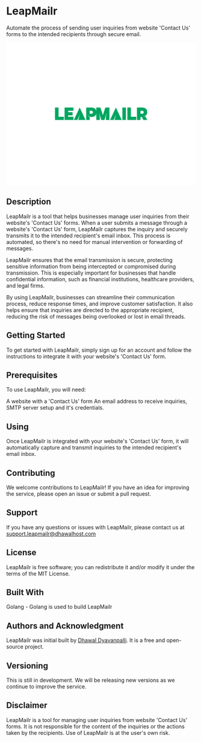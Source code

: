 # LeapMailr

Automate the process of sending user inquiries from website 'Contact Us' forms to the intended recipients through secure email.

![LeapMailr](static/leapmailr.png)


## Description
LeapMailr is a tool that helps businesses manage user inquiries from their website's 'Contact Us' forms. When a user submits a message through a website's 'Contact Us' form, LeapMailr captures the inquiry and securely transmits it to the intended recipient's email inbox. This process is automated, so there's no need for manual intervention or forwarding of messages.

LeapMailr ensures that the email transmission is secure, protecting sensitive information from being intercepted or compromised during transmission. This is especially important for businesses that handle confidential information, such as financial institutions, healthcare providers, and legal firms.

By using LeapMailr, businesses can streamline their communication process, reduce response times, and improve customer satisfaction. It also helps ensure that inquiries are directed to the appropriate recipient, reducing the risk of messages being overlooked or lost in email threads.

## Getting Started
To get started with LeapMailr, simply sign up for an account and follow the instructions to integrate it with your website's 'Contact Us' form.

## Prerequisites
To use LeapMailr, you will need:

A website with a 'Contact Us' form
An email address to receive inquiries, SMTP server setup and it's credentials.

<!-- 
# Installing
LeapMailr can be easily integrated with your website's 'Contact Us' form using our simple API. -->

## Using
Once LeapMailr is integrated with your website's 'Contact Us' form, it will automatically capture and transmit inquiries to the intended recipient's email inbox.

## Contributing
We welcome contributions to LeapMailr! If you have an idea for improving the service, please open an issue or submit a pull request.

## Support
If you have any questions or issues with LeapMailr, please contact us at support.leapmailr@dhawalhost.com

## License
LeapMailr is free software; you can redistribute it and/or modify it under the terms of the MIT License.

## Built With
Golang - Golang is used to build LeapMailr

## Authors and Acknowledgment
LeapMailr was initial built by [Dhawal Dyavanpalli](https://github.com/dhawalhost). It is a free and open-source project.

## Versioning
This is still in development. We will be releasing new versions as we continue to improve the service.

## Disclaimer
LeapMailr is a tool for managing user inquiries from website 'Contact Us' forms. It is not responsible for the content of the inquiries or the actions taken by the recipients. Use of LeapMailr is at the user's own risk.
